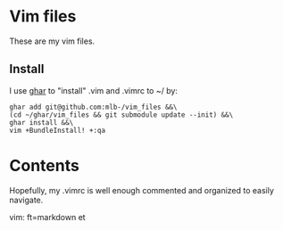 # Vim files
These are my vim files.

## Install
I use [ghar](https://github.com/philips/ghar) to "install" .vim and .vimrc to ~/ by:

    ghar add git@github.com:mlb-/vim_files &&\
    (cd ~/ghar/vim_files && git submodule update --init) &&\
    ghar install &&\
    vim +BundleInstall! +:qa

# Contents
Hopefully, my .vimrc is well enough commented and organized to easily navigate.

vim: ft=markdown et
